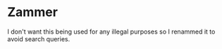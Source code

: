 # Zammer

I don't want this being used for any illegal purposes so I renammed it to avoid search queries.
